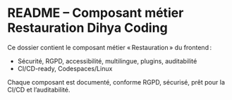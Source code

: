 # README – Composant métier Restauration Dihya Coding

Ce dossier contient le composant métier « Restauration » du frontend :
- Sécurité, RGPD, accessibilité, multilingue, plugins, auditabilité
- CI/CD-ready, Codespaces/Linux

Chaque composant est documenté, conforme RGPD, sécurisé, prêt pour la CI/CD et l’auditabilité.
